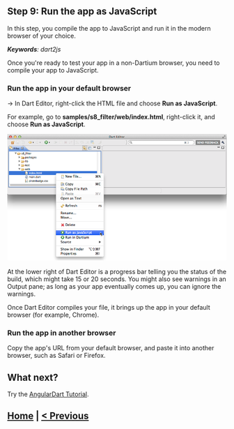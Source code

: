 ## Step 9: Run the app as JavaScript

In this step, you compile the app to JavaScript and
run it in the modern browser of your choice.

_**Keywords**: dart2js_

Once you're ready to test your app in a non-Dartium browser,
you need to compile your app to JavaScript.


### Run the app in your default browser

&rarr; In Dart Editor, right-click the HTML file and choose **Run as JavaScript**.

For example, go to **samples/s8_filter/web/index.html**,
right-click it, and choose **Run as JavaScript**.

![screenshot of Dart Editor](img/s9-runAsJs.png)

At the lower right of Dart Editor is a progress bar
telling you the status of the build,
which might take 15 or 20 seconds.
You might also see warnings in an Output pane;
as long as your app eventually comes up,
you can ignore the warnings.

Once Dart Editor compiles your file,
it brings up the app in your default browser
(for example, Chrome).


### Run the app in another browser

Copy the app's URL from your default browser,
and paste it into another browser,
such as Safari or Firefox.


## What next?

Try the [AngularDart Tutorial](https://angulardart.org/tutorial/).


## [Home](../README.md) | [< Previous](step-8.md#step-8-use-a-filter-to-modify-data)

